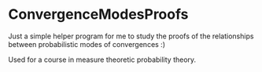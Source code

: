 # ConvergenceModesProofs
Just a simple helper program for me to study the proofs of the relationships between probabilistic modes of convergences :)

Used for a course in measure theoretic probability theory.
